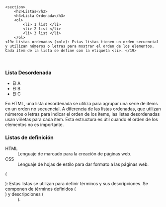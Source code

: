<!DOCTYPE html>
<html>
<head>
	<meta charset="utf-8">
	<meta name="viewport" content="width=device-width, initial-scale=1">
	<title> html </title>
    </section>

    <section>
        <h2>Listas</h2>
        <h3>Lista Ordenada</h3>
        <ol>
            <li> 1 list </li>
            <li> 2 list </li>
            <li> 3 list </li>
        </ol>
	<19> Listas ordenadas (<ol>): Estas listas tienen un orden secuencial y utilizan números o letras para mostrar el orden de los elementos. Cada ítem de la lista se define con la etiqueta <li>. </19>
<br></brgh>
        <h3>Lista Desordenada</h3>
        <ul>
            <li>El A</li>
            <li>El B</li>
            <li>El C </li>
        </ul>
        <b20>En HTML, una lista desordenada se utiliza para agrupar una serie de ítems en un orden no secuencial. A diferencia de las listas ordenadas, que utilizan números o letras para indicar el orden de los ítems, las listas desordenadas usan viñetas para cada ítem. Esta estructura es útil cuando el orden de los elementos no es importante.</b20>
<br></brgh>
<h3>Listas de definición</h3>
<dl>
  <dt>HTML</dt>
  <dd>Lenguaje de marcado para la creación de páginas web.</dd>
  <dt>CSS</dt>
  <dd>Lenguaje de hojas de estilo para dar formato a las páginas web.</dd>
</dl>
<b21>(<dl>): Estas listas se utilizan para definir términos y sus descripciones. Se componen de términos definidos (<dt>) y descripciones (<dd>). </b21>
    </section>
    <section>
</head>
